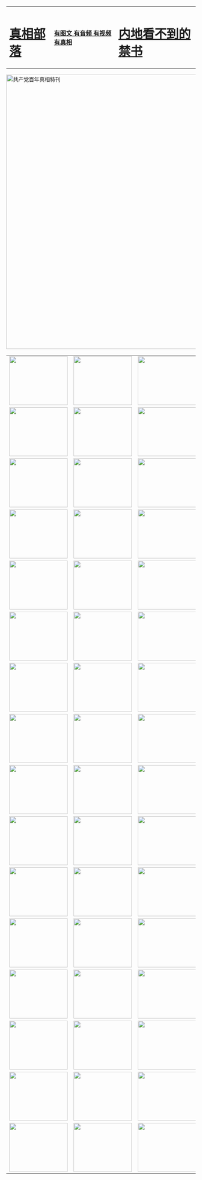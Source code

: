<table>
<tr>

<td>
	<H1><a href="http://77.s91.crownka.com/zx/">真相部落</a></H1>
</td>
<td>
	<H4><a href="http://77.s91.crownka.com/zx/">有图文 有音频 有视频 有真相</a></H4>
</td>
<td>
	<H1><a href="http://77.s91.crownka.com/book/"> 内地看不到的禁书</a></H1>
</td>
</tr>
</table>

 <div ><a href="http://77.s91.crownka.com/zx/bngcd/"><img src="http://77.s91.crownka.com/zx/bngcd/gcdbnzx.jpg" width="730"  border="0" alt="共产党百年真相特刊"></a></div>

<table>
<tr>
	<td><a href="http://78.f19.ncstation.com/xtr/107/"><img  src ="http://78.f19.ncstation.com/pic/2017/02/107.jpg" width="155px" height="130px"></a></td>
	<td><a href="http://78.f19.ncstation.com/xtr/829/"><img src ="http://78.f19.ncstation.com/pic/2017/02/829.jpg" width="155px" height="130px"></a></td>
	<td><a href="http://78.f19.ncstation.com/xtr/69/"><img  src ="http://78.f19.ncstation.com/pic/2017/02/69.jpg" width="155px" height="130px"></a></td>
	<td><a href="http://78.f19.ncstation.com/xtr/99/"><img  src ="http://78.f19.ncstation.com/pic/2017/02/99.jpg" width="155px" height="130px"></a></td>
</tr>
<tr>
	<td><a href="http://78.f19.ncstation.com/xtr/40/"><img  src ="http://78.f19.ncstation.com/pic/2017/02/40.jpg" width="155px" height="130px"></a></td>
	<td><a href="http://78.f19.ncstation.com/xtr/20/"><img  src ="http://78.f19.ncstation.com/pic/2017/02/20.jpg" width="155px" height="130px"></a></td>
	<td><a href="http://78.f19.ncstation.com/xtr/81/"><img  src ="http://78.f19.ncstation.com/pic/2017/02/81.jpg" width="155px" height="130px"></a></td>
	<td><a href="http://78.f19.ncstation.com/xtr/2/"><img  src ="http://78.f19.ncstation.com/pic/2017/02/2.jpg" width="155px" height="130px"></a></td>
</tr>
<tr>
	<td><a href="http://78.f19.ncstation.com/xtr/86/"><img  src ="http://78.f19.ncstation.com/pic/2017/02/86.jpg" width="155px" height="130px"></a></td>
	<td><a href="http://78.f19.ncstation.com/xtr/109/"><img  src ="http://78.f19.ncstation.com/pic/2017/02/109.jpg" width="155px" height="130px"></a></td>
	<td><a href="http://78.f19.ncstation.com/xtr/1378/"><img  src ="http://78.f19.ncstation.com/pic/2017/02/1378.jpg" width="155px" height="130px"></a></td>
	<td><a href="http://78.f19.ncstation.com/xtr/57/"><img  src ="http://78.f19.ncstation.com/pic/2017/02/57.jpg" width="155px" height="130px"></a></td>
</tr>
<tr>
	<td><a href="http://78.f19.ncstation.com/xtr/1219/"><img  src ="http://78.f19.ncstation.com/pic/2017/02/1219.jpg" width="155px" height="130px"></a></td>
	<td><a href="http://78.f19.ncstation.com/xtr/1220/"><img  src ="http://78.f19.ncstation.com/pic/2017/02/1220.jpg" width="155px" height="130px"></a></td>
	<td><a href="http://78.f19.ncstation.com/xtr/1221/"><img  src ="http://78.f19.ncstation.com/pic/2017/02/1221.jpg" width="155px" height="130px"></a></td>
	<td><a href="http://78.f19.ncstation.com/xtr/51/"><img  src ="http://78.f19.ncstation.com/pic/2017/02/51.jpg" width="155px" height="130px"></a></td>
</tr>
<tr>
	<td><a href="http://78.f19.ncstation.com/xtr/1055/"><img  src ="http://78.f19.ncstation.com/pic/2017/02/1055.jpg" width="155px" height="130px"></a></td>
	<td><a href="http://78.f19.ncstation.com/xtr/611/"><img  src ="http://78.f19.ncstation.com/pic/2017/02/611.jpg" width="155px" height="130px"></a></td>
	<td><a href="http://78.f19.ncstation.com/xtr/1121/"><img  src ="http://78.f19.ncstation.com/pic/2017/02/1121.jpg" width="155px" height="130px"></a></td>
	<td><a href="http://78.f19.ncstation.com/xtr/610/"><img  src ="http://78.f19.ncstation.com/pic/2017/02/610.jpg" width="155px" height="130px"></a></td>
</tr>
<tr>
	<td><a href="http://78.f19.ncstation.com/xtr/1128/"><img  src ="http://78.f19.ncstation.com/pic/2017/02/1128.jpg" width="155px" height="130px"></a></td>
	<td><a href="http://78.f19.ncstation.com/xtr/1395/"><img  src ="http://78.f19.ncstation.com/pic/2017/02/1406.jpg" width="155px" height="130px"></a></td>
	<td><a href="http://78.f19.ncstation.com/xtr/1407/"><img  src ="http://78.f19.ncstation.com/pic/2017/02/1407.jpg" width="155px" height="130px"></a></td>
	<td><a href="http://78.f19.ncstation.com/xtr/934/"><img  src ="http://78.f19.ncstation.com/pic/2017/02/934.jpg" width="155px" height="130px"></a></td>
</tr>
<tr>
	<td><a href="http://78.f19.ncstation.com/xtr/641/"><img  src ="http://78.f19.ncstation.com/pic/2017/02/641.jpg" width="155px" height="130px"></a></td>
	<td><a href="http://78.f19.ncstation.com/xtr/949/"><img  src ="http://78.f19.ncstation.com/pic/2017/02/949.jpg" width="155px" height="130px"></a></td>
	<td><a href="http://78.f19.ncstation.com/xtr/112/"><img  src ="http://78.f19.ncstation.com/pic/2017/02/112.jpg" width="155px" height="130px"></a></td>
	<td><a href="http://78.f19.ncstation.com/xtr/812/"><img  src ="http://78.f19.ncstation.com/pic/2017/02/812.jpg" width="155px" height="130px"></a></td>
</tr>
<tr>
	<td><a href="http://78.f19.ncstation.com/xtr/103/"><img  src ="http://78.f19.ncstation.com/pic/2017/02/103.jpg" width="155px" height="130px"></a></td>
	<td><a href="http://78.f19.ncstation.com/xtr/3/"><img  src ="http://78.f19.ncstation.com/pic/2017/02/3.jpg" width="155px" height="130px"></a></td>
	<td><A href="http://78.f19.ncstation.com/mp4/zx/2015/11/Lkmtt.mp4" target="_blank" title="莲开满天庭"><img  src="http://78.f19.ncstation.com/pic/2015/11/Lkmtt3480_jssor.jpg"  width="155px" height="130px"></A></td>
	<td><A href="http://78.f19.ncstation.com/mp4/zx/2015/11/2013513.mp4" target="_blank" title="飞旋的法轮"><img  src="http://78.f19.ncstation.com/pic/2015/11/falun480_jssor.jpg"  width="155px" height="130px"></A></td>
</tr>
<tr>
	<td><A href="http://78.f19.ncstation.com/mp4/zx/2015/11/NYParade.mp4" target="_blank" title="2004年4月10日法轮功纽约大游行"><img  src="http://78.f19.ncstation.com/pic/2015/11/nyparade480_jssor.jpg"  width="155px" height="130px"></A></td>
	<td><A href="http://78.f19.ncstation.com/mp4/news617/2015/05/WEB_s28093.mp4" target="_blank" title="2015年世界法轮大法日特别报导"><img  src="http://78.f19.ncstation.com/pic/2015/11/p6752711a666997037_jssor.jpg"  width="155px" height="130px"></A></td>
	<td><A href="http://78.f19.ncstation.com/mp4/news829/2015/11/30211_326650.mp4" target="_blank" title="沧州绑架案连审四天 民众抹泪称审好人"><img  src="http://78.f19.ncstation.com/pic/2015/11/changzhou2480_jssor.jpg"  width="155px" height="130px"></A></td>
	<td><A href="http://78.f19.ncstation.com/mp4/mhph/2015/10/changzhou.mp4" target="_blank" title="沧州真相--狮城血泪"><img  src="http://78.f19.ncstation.com/pic/2015/11/changzhou480_jssor.jpg"  width="155px" height="130px"></A></td>
</tr>
<tr>
	<td><A href="http://78.f19.ncstation.com/mp4/mhjd/mhjd_55.mp4" target="_blank" title="正义律师与无罪辩护"><img  src="http://78.f19.ncstation.com/pic/2015/11/wzbh480_jssor.jpg"  width="155px" height="130px"></A></td>
	<td><A href="http://78.f19.ncstation.com/mp4/zx/2015/11/layerkcs.mp4" target="_blank" title="中国的良心--高智晟律师"><img  src="http://78.f19.ncstation.com/pic/2015/11/layerkcs2480_jssor.jpg"  width="155px" height="130px"></A></td>
	<td><A href="http://78.f19.ncstation.com/mp4/mhph/2015/10/szxl.mp4" target="_blank" title="神州血泪--北京、大庆、广东、哈尔滨"><img  src="http://78.f19.ncstation.com/pic/2015/11/szxl480_jssor.jpg"  width="155px" height="130px"></A></td>
	<td><A href="http://78.f19.ncstation.com/mp4/zx/2015/11/TangShanFFXS.mp4" target="_blank" title="真相纪录片：凤凰新生"><img  src="http://78.f19.ncstation.com/pic/2015/11/fhxs2480_jssor.jpg"  width="155px" height="130px"></A></td>
</tr>
<tr>
	<td><A href="http://78.f19.ncstation.com/mp4/zx/2015/11/jidong.mp4" target="_blank" title="冀东监狱的罪恶"><img  src="http://78.f19.ncstation.com/pic/2015/11/jidong480_jssor.jpg"  width="155px" height="130px"></A></td>
	<td><A href="http://78.f19.ncstation.com/mp4/mhph/2015/10/tangshan.mp4" target="_blank" title="凤凰血泪"><img  src="http://78.f19.ncstation.com/pic/2015/11/tangshan480_jssor.jpg"  width="155px" height="130px"></A>
					</div></td>
	<td>	<A href="http://78.f19.ncstation.com/mp4/mhph/2015/10/zfxtzxl.mp4" target="_blank" title="政法系统罪行录--唐山篇"><img  src="http://78.f19.ncstation.com/pic/2015/11/zfxtzxl480_jssor.jpg"  width="155px" height="130px"></A></td>
	<td><A href="http://78.f19.ncstation.com/mp4/mhph/2015/10/QDBG.mp4" target="_blank" title="青岛悲歌"><img  src="http://78.f19.ncstation.com/pic/2015/10/qdbg2480_jssor.jpg"  width="155px" height="130px"></A></td>
</tr>
<tr>
	<td><A href="http://78.f19.ncstation.com/mp4/mhph/2015/10/huludao.mp4" target="_blank" title="葫芦岛永恒的见证"><img  src="http://78.f19.ncstation.com/pic/2015/10/huludao480_jssor.jpg"  width="155px" height="130px"></A></td>
	<td><A href="http://78.f19.ncstation.com/mp4/mhph/2015/10/qbzx.mp4" target="_blank" title="湖畔泉边听真相-济南泉城的传奇"><img  src="http://78.f19.ncstation.com/pic/2015/10/hupan480_jssor.jpg"  width="155px" height="130px"></A></td>
	<td><A href="http://78.f19.ncstation.com/mp4/mhph/2015/10/baoding_dvd_v2.mp4" target="_blank" title="燕赵悲歌"><img  src="http://78.f19.ncstation.com/pic/2015/10/yzbg480_jssor.jpg"  width="155px" height="130px"></A></td>
	<td><A href="http://78.f19.ncstation.com/mp4/zx/2015/11/meihuashi_complete_ED2.0.mp4" target="_blank" title="梅花诗完整版"><img  src="http://78.f19.ncstation.com/pic/2015/11/mhs480_jssor.jpg"  width="155px" height="130px"></A></td>
</tr>
<tr>
	<td><A href="http://78.f19.ncstation.com/mp4/zx/2015/11/fengbei512k.mp4" target="_blank" title="丰碑"><img  src="http://78.f19.ncstation.com/pic/2015/11/fongbei480_jssor.jpg"  width="155px" height="130px"></A></td>
	<td><A href="http://78.f19.ncstation.com/mp4/zx/2015/11/fytdxComplete.mp4" target="_blank" title="风雨天地行全集"><img  src="http://78.f19.ncstation.com/pic/2015/11/fytdxWhite480_jssor.jpg"  width="155px" height="130px"></A></td>
	<td><A href="http://78.f19.ncstation.com/mp4/zx/2015/11/JianZheng.mp4" target="_blank" title="见证"><img  src="http://78.f19.ncstation.com/pic/2015/11/witness480_jssor.jpg"  width="155px" height="130px"></A></td>
	<td><A href="http://78.f19.ncstation.com/mp4/mhph/2015/10/hcym.mp4" target="_blank" title="红朝阴谋"><img  src="http://78.f19.ncstation.com/pic/2015/10/hcym480_jssor.jpg"  width="155px" height="130px"></A></td>
</tr>
<tr>
	<td><A href="http://78.f19.ncstation.com/mp4/zx/2015/11/zfzxPalV3.mp4" target="_blank" title="是自焚还是骗局"><img  src="http://78.f19.ncstation.com/pic/2015/11/zfzx4805_jssor.jpg"  width="155px" height="130px"></A></td>
	<td><A href="http://78.f19.ncstation.com/mp4/zx/2015/11/lsdspMsyTd.mp4" target="_blank" title="历史的审判"><img  src="http://78.f19.ncstation.com/pic/2015/11/lsdsp480_jssor.jpg"  width="155px" height="130px"></A></td>
	<td><A href="http://78.f19.ncstation.com/mp4/news886/2015/11/concat886.mp4" target="_blank" title="一周全球控告江泽民"><img  src="http://78.f19.ncstation.com/pic/2015/11/news886480_jssor.jpg"  width="155px" height="130px"></A></td>
	<td><A href="http://78.f19.ncstation.com/mp4/news1378/2014/08/CQSD_s0_e4_v2_i0-CQSD_4-video.mp4" target="_blank" title="欧洲的抉择"><img  src="http://78.f19.ncstation.com/pic/2015/11/p5143421a564166643-ss_jssor.jpg"  width="155px" height="130px"></A></td>
</tr>
<tr>
	<td><A href="http://78.f19.ncstation.com/mp4/zx/2015/11/hk20150720parade.mp4" target="_blank" title="港法轮功反迫害大游行 大陆游客震撼"><img  src="http://78.f19.ncstation.com/pic/2015/11/281098-ss_jssor.jpg"  width="155px" height="130px"></A></td>
	<td><A href="http://78.f19.ncstation.com/mp4/zx/2015/11/20150720hkParade512k.mp4" target="_blank" title="香港法轮功720游行声援诉江潮"><img  src="http://78.f19.ncstation.com/pic/2015/11/2015720parade480_jssor.jpg"  width="155px" height="130px"></A></td>
	<td><A href="http://78.f19.ncstation.com/mp4/zx/2015/11/hktdc512.mp4" target="_blank" title="香港退党潮"><img  src="http://78.f19.ncstation.com/pic/2015/11/hktdc480_jssor.jpg"  width="155px" height="130px"></A></td>
	<td><A href="http://78.f19.ncstation.com/mp4/news413/2015/11/concat413.mp4" target="_blank" title="本月退党精选"><img  src="http://78.f19.ncstation.com/pic/2015/11/tuidang480_jssor.jpg"  width="155px" height="130px"></A></td>
</tr>
<tr>
	<td><A href="http://78.f19.ncstation.com/mp4/news823/2015/11/TSZG_British_1_QA_A_TSZG-61-1_XinHaoNianZuoZh_P617180.mp4" target="_blank" title="辛灏年：纪念《九评共产党》发表十周年演讲"><img  src="http://78.f19.ncstation.com/pic/2015/11/xhn9p10480_jssor.jpg"  width="155px" height="130px"></A></td>
	<td><A href="http://78.f19.ncstation.com/mp4/news57/2015/11/JPGCD8.mp4" target="_blank" title="【九评之八】评中国共产党的邪教本质"><img  src="http://78.f19.ncstation.com/pic/2015/11/9pkcd8p480_jssor.jpg"  width="155px" height="130px"></A></td>
	<td><A href="http://78.f19.ncstation.com/mp4/other/kao.Chih.Sheng_story.mp4"  target="_blank" title="超越恐惧:高智晟的故事"				style="font-size:20px;"><img src="http://78.f19.ncstation.com/pic/2016/12/GZS201408070902.jpg"  width="155px" height="130px">
						</A></td>
	<td><A href="http://78.f19.ncstation.com/mp4/zx/2016/11/oh10yearsInv.mp4"  target="_blank" title="纪录片《活摘 十年调查》完整版" style="font-size:20px;"><img src="http://78.f19.ncstation.com/pic/2016/11/10yearsOHinv.jpg"  width="155px" height="130px">
						</A></td>
</tr>
</table>


